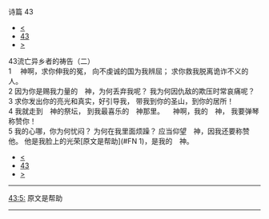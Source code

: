 ﻿





 诗篇 43




* [<](bible/PSA042.md)
* [43](bible/PSA.md)
* [>](bible/PSA044.md)



 
43流亡异乡者的祷告（二）  
1 　神啊，求你伸我的冤， 向不虔诚的国为我辨屈； 求你救我脱离诡诈不义的人。  
2 因为你是赐我力量的　神，为何丢弃我呢？ 我为何因仇敌的欺压时常哀痛呢？     
3 求你发出你的亮光和真实，好引导我， 带我到你的圣山，到你的居所！  
4 我就走到　神的祭坛， 到我最喜乐的　神那里。 　神啊，我的　神， 我要弹琴称赞你！     
5 我的心哪，你为何忧闷？ 为何在我里面烦躁？ 应当仰望　神，因我还要称赞他。 他是我脸上的光荣[原文是帮助](#FN
1)，是我的　神。 
* [<](bible/PSA042.md)
* [43](bible/PSA.md)
* [>](bible/PSA044.md)





---


[43:5:](#V5)
原文是帮助




---









